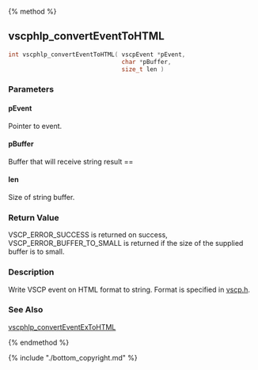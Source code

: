 
{% method %}
## vscphlp_convertEventToHTML

```c
int vscphlp_convertEventToHTML( vscpEvent *pEvent, 
                                char *pBuffer, 
                                size_t len )
```

### Parameters

#### pEvent
Pointer to event.

#### pBuffer
Buffer that will receive string result ==

#### len
Size of string buffer.

### Return Value
VSCP_ERROR_SUCCESS is returned on success, VSCP_ERROR_BUFFER_TO_SMALL is returned if the size of the supplied buffer is to small. 

### Description
Write VSCP event on HTML format to string. Format is specified in [vscp.h](https://github.com/grodansparadis/vscp/blob/master/src/vscp/common/vscp.h). 


### See Also
[vscphlp_convertEventExToHTML](vscphlp_converteventextohtml.md)

{% endmethod %}

{% include "./bottom_copyright.md" %}